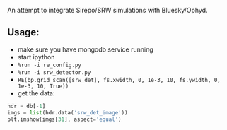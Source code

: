 An attempt to integrate Sirepo/SRW simulations with Bluesky/Ophyd.

Usage:
----
- make sure you have mongodb service running
- start ipython
- `%run -i re_config.py`
- `%run -i srw_detector.py`
- `RE(bp.grid_scan([srw_det], fs.xwidth, 0, 1e-3, 10, fs.ywidth, 0, 1e-3, 10, True))`
- get the data:
```py
hdr = db[-1]
imgs = list(hdr.data('srw_det_image'))
plt.imshow(imgs[31], aspect='equal')
```
